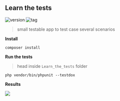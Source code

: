 ## Learn the tests
![version](https://img.shields.io/badge/php-7.2-blue.svg?logo=php) 
![tag](https://img.shields.io/badge/tag-learn_the_tests-green.svg) 

> small testable app to test case several scenarios

**Install**

`composer install`

**Run the tests**

> head inside `Learn_the_tests` folder

`php vendor/bin/phpunit --testdox `

**Results**

<image src="https://i.ibb.co/zf2nG1N/Preview-README-md-Moises-2019-11-21-15-46-00.png">
